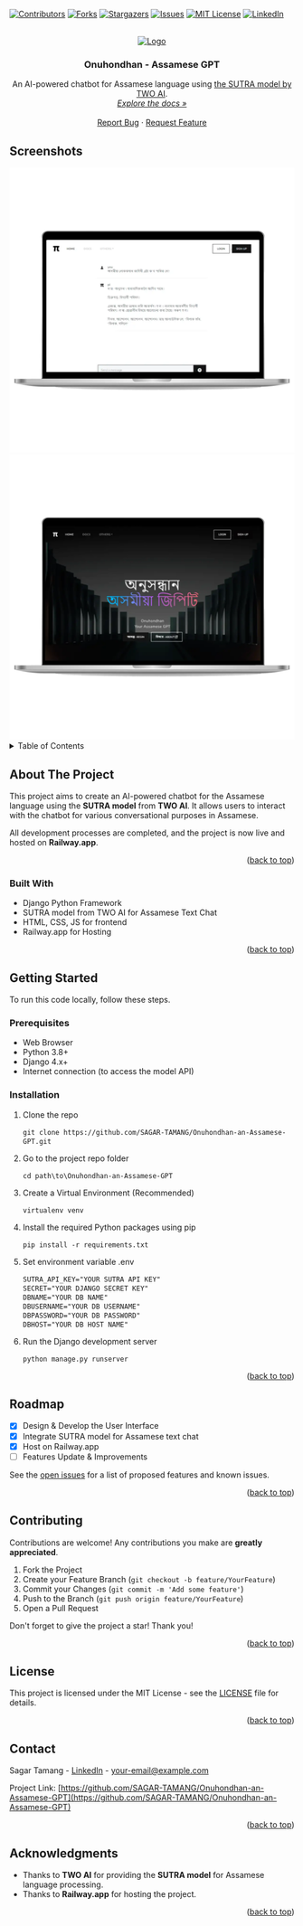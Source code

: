 <a name="readme-top"></a>

[![Contributors][contributors-shield]][contributors-url]
[![Forks][forks-shield]][forks-url]
[![Stargazers][stars-shield]][stars-url]
[![Issues][issues-shield]][issues-url]
[![MIT License][license-shield]][license-url]
[![LinkedIn][linkedin-shield]][linkedin-url]

<!-- PROJECT LOGO -->
<br />
<div align="center">
  <a href="https://github.com/SAGAR-TAMANG/Onuhondhan-an-Assamese-GPT">
    <img src="https://raw.githubusercontent.com/SAGAR-TAMANG/Onuhondhan-an-Assamese-GPT/master/static/img/logo.png" alt="Logo" height="50">
  </a>

<h3 align="center">Onuhondhan - Assamese GPT</h3>

  <p align="center">
    An AI-powered chatbot for Assamese language using <a href="https://www.two.ai/">the SUTRA model by TWO AI</a>.
    <br />
    <a href="https://github.com/SAGAR-TAMANG/Onuhondhan-an-Assamese-GPT/blob/main/README.md"><em>Explore the docs »</em></a>
    <br />
    <br />
    <a href="https://github.com/SAGAR-TAMANG/Onuhondhan-an-Assamese-GPT/issues">Report Bug</a>
    ·
    <a href="https://github.com/SAGAR-TAMANG/Onuhondhan-an-Assamese-GPT/issues">Request Feature</a>
  </p>
</div>

## Screenshots

<img src="https://raw.githubusercontent.com/SAGAR-TAMANG/Onuhondhan-an-Assamese-GPT/master/static/img/ss.webp" alt="screenshot1">

<img src="https://raw.githubusercontent.com/SAGAR-TAMANG/Onuhondhan-an-Assamese-GPT/master/static/img/ss2.webp" alt="screenshot2">

<!-- TABLE OF CONTENTS -->
<details>
  <summary>Table of Contents</summary>
  <ol>
    <li><a href="#about-the-project">About The Project</a></li>
    <li><a href="#built-with">Built With</a></li>
    <li><a href="#getting-started">Getting Started</a></li>
    <li><a href="#usage">Usage</a></li>
    <li><a href="#roadmap">Roadmap</a></li>
    <li><a href="#contributing">Contributing</a></li>
    <li><a href="#license">License</a></li>
    <li><a href="#contact">Contact</a></li>
    <li><a href="#acknowledgments">Acknowledgments</a></li>
  </ol>
</details>

<!-- ABOUT THE PROJECT -->
## About The Project

This project aims to create an AI-powered chatbot for the Assamese language using the **SUTRA model** from **TWO AI**. It allows users to interact with the chatbot for various conversational purposes in Assamese.

All development processes are completed, and the project is now live and hosted on **Railway.app**.

<p align="right">(<a href="#readme-top">back to top</a>)</p>

### Built With

- Django Python Framework
- SUTRA model from TWO AI for Assamese Text Chat
- HTML, CSS, JS for frontend
- Railway.app for Hosting

<p align="right">(<a href="#readme-top">back to top</a>)</p>

<!-- GETTING STARTED -->
## Getting Started

To run this code locally, follow these steps.

### Prerequisites

* Web Browser
* Python 3.8+
* Django 4.x+
* Internet connection (to access the model API)

### Installation

1. Clone the repo
    ```
    git clone https://github.com/SAGAR-TAMANG/Onuhondhan-an-Assamese-GPT.git
    ```
2. Go to the project repo folder
    ```
    cd path\to\Onuhondhan-an-Assamese-GPT
    ```
3. Create a Virtual Environment (Recommended)
    ```
    virtualenv venv
    ```
4. Install the required Python packages using pip
    ```
    pip install -r requirements.txt
    ```
5. Set environment variable  .env
    ```
    SUTRA_API_KEY="YOUR SUTRA API KEY"
    SECRET="YOUR DJANGO SECRET KEY"
    DBNAME="YOUR DB NAME"
    DBUSERNAME="YOUR DB USERNAME"
    DBPASSWORD="YOUR DB PASSWORD"
    DBHOST="YOUR DB HOST NAME"
    ```
6. Run the Django development server
    ```
    python manage.py runserver
    ```

<p align="right">(<a href="#readme-top">back to top</a>)</p>

<!-- ROADMAP -->
## Roadmap

- [x] Design & Develop the User Interface
- [x] Integrate SUTRA model for Assamese text chat
- [x] Host on Railway.app
- [ ] Features Update & Improvements

See the [open issues](https://github.com/SAGAR-TAMANG/Onuhondhan-an-Assamese-GPT/issues) for a list of proposed features and known issues.

<p align="right">(<a href="#readme-top">back to top</a>)</p>

<!-- CONTRIBUTING -->
## Contributing

Contributions are welcome! Any contributions you make are **greatly appreciated**.

1. Fork the Project
2. Create your Feature Branch (`git checkout -b feature/YourFeature`)
3. Commit your Changes (`git commit -m 'Add some feature'`)
4. Push to the Branch (`git push origin feature/YourFeature`)
5. Open a Pull Request

Don't forget to give the project a star! Thank you!

<p align="right">(<a href="#readme-top">back to top</a>)</p>

<!-- LICENSE -->
## License

This project is licensed under the MIT License - see the [LICENSE](LICENSE) file for details.

<p align="right">(<a href="#readme-top">back to top</a>)</p>

<!-- CONTACT -->
## Contact

Sagar Tamang - [LinkedIn](https://www.linkedin.com/in/sagar-tmg/) - your-email@example.com

Project Link: [https://github.com/SAGAR-TAMANG/Onuhondhan-an-Assamese-GPT](https://github.com/SAGAR-TAMANG/Onuhondhan-an-Assamese-GPT)

<p align="right">(<a href="#readme-top">back to top</a>)</p>

<!-- ACKNOWLEDGMENTS -->
## Acknowledgments

* Thanks to **TWO AI** for providing the **SUTRA model** for Assamese language processing.
* Thanks to **Railway.app** for hosting the project.

<p align="right">(<a href="#readme-top">back to top</a>)</p>

<!-- MARKDOWN LINKS & IMAGES -->
[contributors-shield]: https://img.shields.io/github/contributors/SAGAR-TAMANG/Onuhondhan-an-Assamese-GPT.svg?style=for-the-badge
[contributors-url]: https://github.com/SAGAR-TAMANG/Onuhondhan-an-Assamese-GPT/graphs/contributors
[forks-shield]: https://img.shields.io/github/forks/SAGAR-TAMANG/Onuhondhan-an-Assamese-GPT.svg?style=for-the-badge
[forks-url]: https://github.com/SAGAR-TAMANG/Onuhondhan-an-Assamese-GPT/network/members
[stars-shield]: https://img.shields.io/github/stars/SAGAR-TAMANG/Onuhondhan-an-Assamese-GPT.svg?style=for-the-badge
[stars-url]: https://github.com/SAGAR-TAMANG/Onuhondhan-an-Assamese-GPT/stargazers
[issues-shield]: https://img.shields.io/github/issues/SAGAR-TAMANG/Onuhondhan-an-Assamese-GPT.svg?style=for-the-badge
[issues-url]: https://github.com/SAGAR-TAMANG/Onuhondhan-an-Assamese-GPT/issues
[license-url]: https://github.com/SAGAR-TAMANG/Onuhondhan-an-Assamese-GPT/blob/master/LICENSE
[license-shield]: https://img.shields.io/github/license/SAGAR-TAMANG/Onuhondhan-an-Assamese-GPT.svg?style=for-the-badge
[linkedin-shield]: https://img.shields.io/badge/-LinkedIn-black.svg?style=for-the-badge&logo=linkedin&colorB=555
[linkedin-url]: https://www.linkedin.com/in/sagar-tmg/

